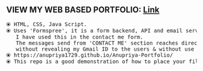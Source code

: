 <h2>VIEW MY WEB BASED PORTFOLIO:
<a href='https://anupriya1729.github.io/Anupriya-Portfolio/'>Link</a>
</h2>
<pre>
⦿ HTML, CSS, Java Script.
⦿ Uses 'Formspree', it is a form backend, API and email service for HTML forms.
   I have used this in the contact me form.
   The messages send from 'CONTACT ME' section reaches directly to my Gmail 
   without revealing my Gmail ID to the users & without use of any backend tech stack.
⦿ https://anupriya1729.github.io/Anupriya-Portfolio/
⦿ This repo is a good demonstration of how to place your files in order to use Github pages.
</pre>

